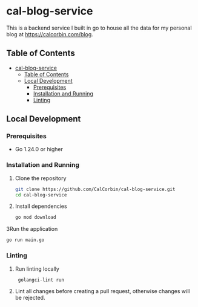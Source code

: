 # cal-blog-service

This is a backend service I built in go to house all the data for my personal blog at https://calcorbin.com/blog.

## Table of Contents
* [cal-blog-service](#cal-blog-service)
  * [Table of Contents](#table-of-contents)
  * [Local Development](#local-development)
    * [Prerequisites](#prerequisites)
    * [Installation and Running](#installation-and-running)
    * [Linting](#linting)
    

## Local Development

### Prerequisites
- Go 1.24.0 or higher

### Installation and Running

1. Clone the repository
   ```bash
   git clone https://github.com/CalCorbin/cal-blog-service.git
   cd cal-blog-service
   ```
2. Install dependencies
   ```bash
   go mod download
   ```
3Run the application
   ```bash
   go run main.go
   ```

### Linting

1. Run linting locally
   ```bash
    golangci-lint run
    ```
2. Lint all changes before creating a pull request, otherwise changes will be rejected.